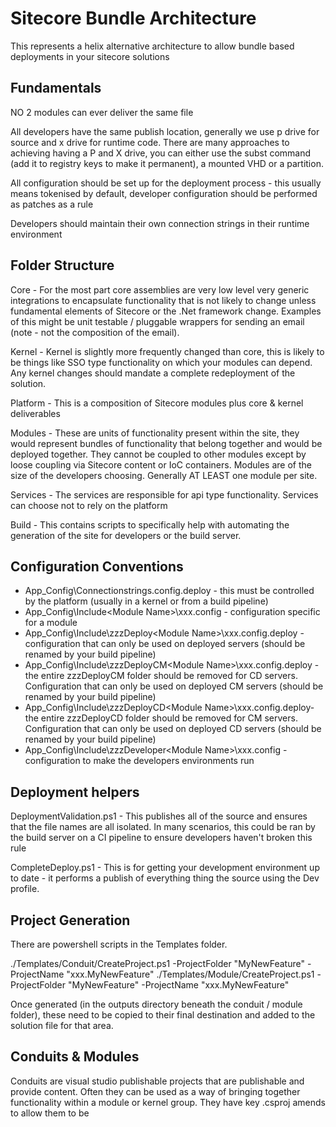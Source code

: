 # Sitecore Bundle Architecture

This represents a helix alternative architecture to allow bundle based deployments in your sitecore solutions

## Fundamentals

NO 2 modules can ever deliver the same file

All developers have the same publish location, generally we use p drive for source and x drive for runtime code. There are many approaches to achieving having a P and X drive, you can either use the subst command (add it to registry keys to make it permanent), a mounted VHD or a partition.

All configuration should be set up for the deployment process - this usually means tokenised by default, developer configuration should be performed as patches as a rule

Developers should maintain their own connection strings in their runtime environment

## Folder Structure

Core - For the most part core assemblies are very low level very generic integrations to encapsulate functionality that is not likely to change unless fundamental elements of Sitecore or the .Net framework change. Examples of this might be unit testable / pluggable wrappers for sending an email (note - not the composition of the email).

Kernel - Kernel is slightly more frequently changed than core, this is likely to be things like SSO type functionality on which your modules can depend. Any kernel changes should mandate a complete redeployment of the solution.

Platform - This is a composition of Sitecore modules plus core & kernel deliverables

Modules - These are units of functionality present within the site, they would represent bundles of functionality that belong together and would be deployed together. They cannot be coupled to other modules except by loose coupling via Sitecore content or IoC containers. Modules are of the size of the developers choosing. Generally AT LEAST one module per site.

Services - The services are responsible for api type functionality. Services can choose not to rely on the platform

Build - This contains scripts to specifically help with automating the generation of the site for developers or the build server.


## Configuration Conventions

* App_Config\Connectionstrings.config.deploy - this must be controlled by the platform (usually in a kernel or from a build pipeline)
* App_Config\Include\<Module Name>\xxx.config - configuration specific for a module
* App_Config\Include\zzzDeploy\<Module Name>\xxx.config.deploy - configuration that can only be used on deployed servers (should be renamed by your build pipeline)
* App_Config\Include\zzzDeployCM\<Module Name>\xxx.config.deploy - the entire zzzDeployCM folder should be removed for CD servers. Configuration that can only be used on deployed CM servers (should be renamed by your build pipeline)
* App_Config\Include\zzzDeployCD\<Module Name>\xxx.config.deploy- the entire zzzDeployCD folder should be removed for CM servers. Configuration that can only be used on deployed CD servers (should be renamed by your build pipeline)
* App_Config\Include\zzzDeveloper\<Module Name>\xxx.config - configuration to make the developers environments run

## Deployment helpers

DeploymentValidation.ps1 - This publishes all of the source and ensures that the file names are all isolated. In many scenarios, this could be ran by the build server on a CI pipeline to ensure developers haven't broken this rule

CompleteDeploy.ps1 - This is for getting your development environment up to date - it performs a publish of everything thing the source using the Dev profile.

## Project Generation

There are powershell scripts in the Templates folder.

./Templates/Conduit/CreateProject.ps1 -ProjectFolder "MyNewFeature" -ProjectName "xxx.MyNewFeature"
./Templates/Module/CreateProject.ps1 -ProjectFolder "MyNewFeature" -ProjectName "xxx.MyNewFeature"

Once generated (in the outputs directory beneath the conduit / module folder), these need to be copied to their final destination and added to the solution file for that area.

## Conduits & Modules

Conduits are visual studio publishable projects that are publishable and provide content. Often they can be used as a way of bringing together functionality within a module or kernel group. They have key .csproj amends to allow them to be 

